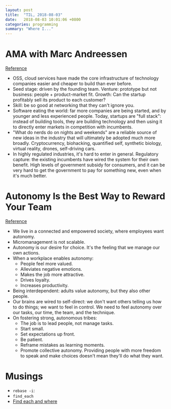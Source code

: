 ```yaml
---
layout: post
title:  "TIL, 2018-08-03"
date:   2018-08-03 10:01:06 +0800
categories: programming
summary: "Where I..."
---
```


# AMA with Marc Andreessen
[Reference](https://stripe.com/atlas/guides/ama-marc-andreessen)

- OSS, cloud services have made the core infrastructure of technology companies easier and cheaper to build than ever before.
- Seed stage: driven by the founding team. Venture: prototype but not business: people + product-market fit. Growth: Can the startup profitably sell its product to each customer?
- Skill: be so good at networking that they can't ignore you.
- Software eating the world: far more companies are being started, and by younger and less experienced people. Today, startups are "full stack": instead of building tools, they are building technology and then using it to directly enter markets in competition with incumbents.
- "What do nerds do on nights and weekends" are a reliable source of new ideas in the industry that will ultimately be adopted much more broadly. Cryptocurrency, biohacking, quantified self, synthetic biology, virtual reality, drones, self-driving cars.
- In highly regulated industries, it's hard to enter in general. Regulatory capture: the existing incumbents have wired the system for their own benefit. High levels of government subsidy for consumers, and it can be very hard to get the government to pay for something new, even when it's much better.

# Autonomy Is the Best Way to Reward Your Team
[Reference](https://medium.com/s/story/autonomy-is-the-biggest-reward-your-team-can-get-248676be71c1)

- We live in a connected and empowered society, where employees want autonomy.
- Micromanagement is not scalable.
- Autonomy is our desire for choice. It's the feeling that we manage our own actions.
- When a workplace enables autonomy:
  - People feel more valued.
  - Alleviates negative emotions.
  - Makes the job more attractive.
  - Drives loyalty.
  - Increases productivity.
- Being interdependent: adults value autonomy, but they also other people.
- Our brains are wired to self-direct: we don't want others telling us how to do things; we want to feel in control. We need to feel autonomy over our tasks, our time, the team, and the technique.
- On fostering strong, autonomous tribes:
  - The job is to lead people, not manage tasks.
  - Start small.
  - Set expectations up front.
  - Be patient.
  - Reframe mistakes as learning moments.
  - Promote collective autonomy. Providing people with more freedom to speak and make choices doesn't mean they'll do what they want.

# Musings

- `rebase -i`:
- `find_each`
- [Find each and where](https://stackoverflow.com/questions/30010091/in-rails-whats-the-difference-between-find-each-and-where)
